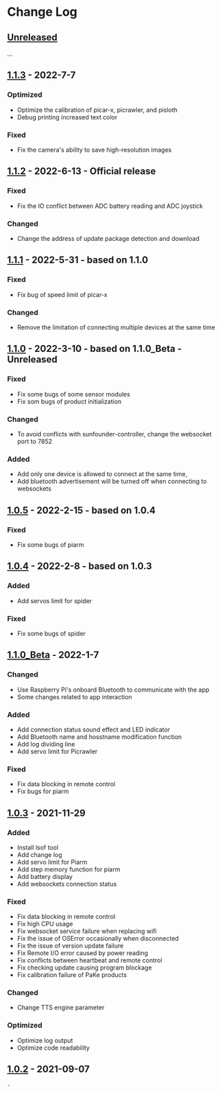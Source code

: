 # Change Log 

## [Unreleased]
...

## [1.1.3] - 2022-7-7 

### Optimized
- Optimize the calibration of picar-x, picrawler, and pisloth 
- Debug printing increased text color

### Fixed
- Fix the camera's ability to save high-resolution images


## [1.1.2] - 2022-6-13 - Official release

### Fixed
- Fix the IO conflict between ADC battery reading and ADC joystick

### Changed
- Change the address of update package detection and download 


## [1.1.1] - 2022-5-31  - based on 1.1.0 

### Fixed
- Fix bug of speed limit of picar-x 

### Changed
- Remove the limitation of connecting multiple devices at the same time


## [1.1.0] - 2022-3-10 - based on 1.1.0_Beta - Unreleased

### Fixed
- Fix some bugs of some sensor modules
- Fix som bugs of product initialization

### Changed
- To avoid conflicts with sunfounder-controller, change the websocket port to 7852


### Added
- Add only one device is allowed to connect at the same time,
- Add bluetooth advertisement  will be turned off when connecting to websockets


## [1.0.5] - 2022-2-15 - based on 1.0.4

### Fixed
- Fix some bugs of piarm


## [1.0.4] - 2022-2-8 - based on 1.0.3

### Added
- Add servos limit for spider

### Fixed
- Fix some bugs of spider


## [1.1.0_Beta] - 2022-1-7

### Changed
- Use Raspberry Pi's onboard Bluetooth to communicate 
  with the app 
- Some changes related to app interaction

### Added
- Add connection status sound effect and LED indicator
- Add Bluetooth name and hosstname modification function
- Add log dividing line 
- Add servo limit for Picrawler 

### Fixed
- Fix data blocking in remote control
- Fix bugs for piarm

## [1.0.3] - 2021-11-29

### Added
- Install lsof tool 
- Add change log
- Add servo limit for Piarm 
- Add step memory function for piarm
- Add battery display 
- Add websockets connection status 

### Fixed
- Fix data blocking in remote control
- Fix high CPU usage
- Fix websocket service failure when replacing wifi
- Fix the issue of OSError occasionally when disconnected
- Fix the issue of version update failure
- Fix Remote I/O error caused by power reading
- Fix conflicts between heartbeat and remote control 
- Fix checking update causing program blockage
- Fix calibration failure of PaKe products

### Changed
- Change TTS engine parameter

### Optimized
- Optimize log output
- Optimize code readability


## [1.0.2] - 2021-09-07
    - 


[Unreleased]: https://github.com/ezblockcode/ezb-pi/tree/EzBlock3.1
[1.1.3]: https://github.com/ezblockcode/ezb-pi/tree/1.1.3
[1.1.2]: https://github.com/ezblockcode/ezb-pi/tree/1.1.2
[1.1.1]: https://github.com/ezblockcode/ezb-pi/tree/1.1.1
[1.1.0]: https://github.com/ezblockcode/ezb-pi/tree/1.1.0
[1.0.5]: https://github.com/ezblockcode/ezb-pi/tree/1.0.5
[1.0.4]: https://github.com/ezblockcode/ezb-pi/tree/1.0.4
[1.1.0_Beta]: https://github.com/ezblockcode/ezb-pi/tree/1.1.0_Beta
[1.0.3]: https://github.com/ezblockcode/ezb-pi/tree/1.0.3
[1.0.2]: https://github.com/ezblockcode/ezb-pi/tree/1.0.2
